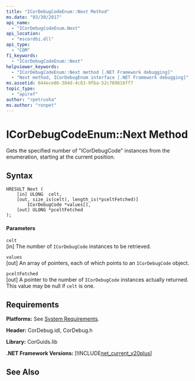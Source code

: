 ```yaml
---
title: "ICorDebugCodeEnum::Next Method"
ms.date: "03/30/2017"
api_name: 
  - "ICorDebugCodeEnum.Next"
api_location: 
  - "mscordbi.dll"
api_type: 
  - "COM"
f1_keywords: 
  - "ICorDebugCodeEnum::Next"
helpviewer_keywords: 
  - "ICorDebugCodeEnum::Next method [.NET Framework debugging]"
  - "Next method, ICorDebugEnum interface [.NET Framework debugging]"
ms.assetid: 644ece86-384d-4c63-9fba-52c789616ff7
topic_type: 
  - "apiref"
author: "rpetrusha"
ms.author: "ronpet"
---
```

# ICorDebugCodeEnum::Next Method
Gets the specified number of "ICorDebugCode" instances from the enumeration, starting at the current position.  
  
## Syntax  
  
```  
HRESULT Next (  
    [in] ULONG  celt,  
    [out, size_is(celt), length_is(*pceltFetched)]  
        ICorDebugCode *values[],  
    [out] ULONG *pceltFetched  
);  
```  
  
#### Parameters  
 `celt`  
 [in] The number of `ICorDebugCode` instances to be retrieved.  
  
 `values`  
 [out] An array of pointers, each of which points to an `ICorDebugCode` object.  
  
 `pceltFetched`  
 [out] A pointer to the number of `ICorDebugCode` instances actually returned. This value may be null if `celt` is one.  
  
## Requirements  
 **Platforms:** See [System Requirements](../../../../docs/framework/get-started/system-requirements.md).  
  
 **Header:** CorDebug.idl, CorDebug.h  
  
 **Library:** CorGuids.lib  
  
 **.NET Framework Versions:** [!INCLUDE[net_current_v20plus](../../../../includes/net-current-v20plus-md.md)]  
  
## See Also  
    
 
